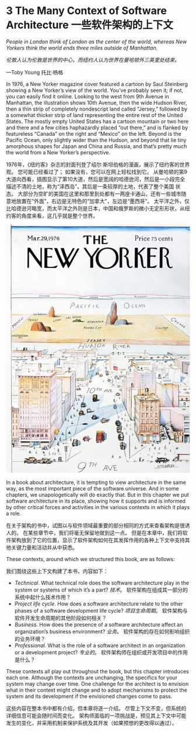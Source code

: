 3 The Many Context of Software Architecture 一些软件架构的上下文
===

<!--https://blog.csdn.net/susemm/article/details/122770634-->

_People in London think of London as the center of the world, whereas New Yorkers think the world ends three miles outside of Manhattan._

_伦敦人认为伦敦是世界的中心，而纽约人认为世界在曼哈顿外三英里处结束。_

—Toby Young 托比·杨格

In 1976, a New Yorker magazine cover featured a cartoon by Saul Steinberg showing a New Yorker’s view of the world. You’ve probably seen it; if not, you can easily find it online. Looking to the west from 9th Avenue in Manhattan, the illustration shows 10th Avenue, then the wide Hudson River, then a thin strip of completely nondescript land called “Jersey,” followed by a somewhat thicker strip of land representing the entire rest of the United States. The mostly empty United States has a cartoon mountain or two here and there and a few cities haphazardly placed “out there,” and is flanked by featureless “Canada” on the right and “Mexico” on the left. Beyond is the Pacific Ocean, only slightly wider than the Hudson, and beyond that lie tiny amorphous shapes for Japan and China and Russia, and that’s pretty much the world from a New Yorker’s perspective.

1976年，《纽约客》杂志的封面刊登了绍尔·斯坦伯格的漫画，展示了纽约客的世界观。 您可能已经看过了； 如果没有，您可以在网上轻松找到它。 从曼哈顿的第9大道向西看，插图显示了第10大道，然后是宽阔的哈德逊河，然后是一小段完全描述不清的土地，称为“泽西岛”，其后是一条较厚的土地，代表了整个美国 状态。 大部分为空旷的美国在这里和那里到处都有一两座卡通山，还有一些城市随意地放置在“外面”，右边是无特色的“加拿大”，左边是“墨西哥”。 太平洋之外，仅比哈德逊河略宽，而太平洋之外则是日本，中国和俄罗斯的微小无定形形状，从纽约客的角度来看，这几乎就是整个世界。

![](New-Yorker-Cover-view-from-9th-Avenue.jpg)

In a book about architecture, it is tempting to view architecture in the same way, as the most important piece of the software universe. And in some chapters, we unapologetically will do exactly that. But in this chapter we put software architecture in its place, showing how it supports and is informed by other critical forces and activities in the various contexts in which it plays a role.

在关于架构的书中，试图以与软件领域最重要的部分相同的方式来查看架构是很诱人的。 在某些章节中，我们将毫无保留地做到这一点。 但是在本章中，我们将软件架构放到了它的位置，显示了软件架构如何在其发挥作用的各种上下文中支持其他关键力量和活动并从中获悉。

These contexts, around which we structured this book, are as follows:

我们围绕这些上下文构建了本书，内容如下：

* _Technical_. What technical role does the software architecture play in the system or systems of which it’s a part?
   _技术_。 软件架构在组成其一部分的系统中起什么技术作用？
* _Project life cycle_. How does a software architecture relate to the other phases of a software development life cycle?
   _项目生命周期_。 软件架构与软件开发生命周期的其他阶段如何相关？
* _Business_. How does the presence of a software architecture affect an organization’s business environment?
   _业务_。 软件架构的存在如何影响组织的业务环境？
* _Professional_. What is the role of a software architect in an organization or a development project?
   _专业的_。 软件架构师在组织或开发项目中的作用是什么？

These contexts all play out throughout the book, but this chapter introduces each one. Although the contexts are unchanging, the specifics for your system may change over time. One challenge for the architect is to envision what in their context might change and to adopt mechanisms to protect the system and its development if the envisioned changes come to pass.

这些内容在整本书中都有介绍，但本章将逐一介绍。 尽管上下文不变，但系统的详细信息可能会随时间而变化。 架构师面临的一项挑战是，预见其上下文中可能发生的变化，并采用机制来保护系统及其开发（如果预想的更改得以通过）。
